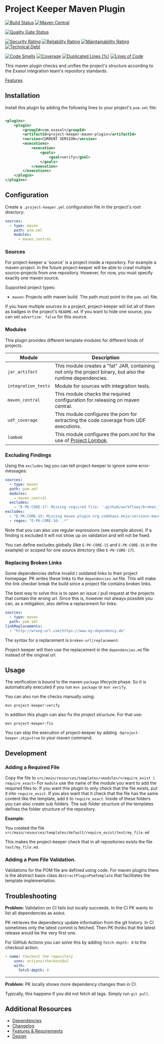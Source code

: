 # Project Keeper Maven Plugin

[![Build Status](https://github.com/exasol/project-keeper-maven-plugin/actions/workflows/ci-build.yml/badge.svg)](https://github.com/exasol/project-keeper-maven-plugin/actions/workflows/ci-build.yml)
[![Maven Central](https://img.shields.io/maven-central/v/com.exasol/project-keeper-maven-plugin)](https://search.maven.org/artifact/com.exasol/project-keeper-maven-plugin)

[![Quality Gate Status](https://sonarcloud.io/api/project_badges/measure?project=com.exasol%3Aproject-keeper-maven-plugin&metric=alert_status)](https://sonarcloud.io/dashboard?id=com.exasol%3Aproject-keeper-maven-plugin)

[![Security Rating](https://sonarcloud.io/api/project_badges/measure?project=com.exasol%3Aproject-keeper-maven-plugin&metric=security_rating)](https://sonarcloud.io/dashboard?id=com.exasol%3Aproject-keeper-maven-plugin)
[![Reliability Rating](https://sonarcloud.io/api/project_badges/measure?project=com.exasol%3Aproject-keeper-maven-plugin&metric=reliability_rating)](https://sonarcloud.io/dashboard?id=com.exasol%3Aproject-keeper-maven-plugin)
[![Maintainability Rating](https://sonarcloud.io/api/project_badges/measure?project=com.exasol%3Aproject-keeper-maven-plugin&metric=sqale_rating)](https://sonarcloud.io/dashboard?id=com.exasol%3Aproject-keeper-maven-plugin)
[![Technical Debt](https://sonarcloud.io/api/project_badges/measure?project=com.exasol%3Aproject-keeper-maven-plugin&metric=sqale_index)](https://sonarcloud.io/dashboard?id=com.exasol%3Aproject-keeper-maven-plugin)

[![Code Smells](https://sonarcloud.io/api/project_badges/measure?project=com.exasol%3Aproject-keeper-maven-plugin&metric=code_smells)](https://sonarcloud.io/dashboard?id=com.exasol%3Aproject-keeper-maven-plugin)
[![Coverage](https://sonarcloud.io/api/project_badges/measure?project=com.exasol%3Aproject-keeper-maven-plugin&metric=coverage)](https://sonarcloud.io/dashboard?id=com.exasol%3Aproject-keeper-maven-plugin)
[![Duplicated Lines (%)](https://sonarcloud.io/api/project_badges/measure?project=com.exasol%3Aproject-keeper-maven-plugin&metric=duplicated_lines_density)](https://sonarcloud.io/dashboard?id=com.exasol%3Aproject-keeper-maven-plugin)
[![Lines of Code](https://sonarcloud.io/api/project_badges/measure?project=com.exasol%3Aproject-keeper-maven-plugin&metric=ncloc)](https://sonarcloud.io/dashboard?id=com.exasol%3Aproject-keeper-maven-plugin)

This maven plugin checks and unifies the project's structure according to the Exasol integration team's repository standards.

[Features](doc/system_requirements.md)

## Installation

Install this plugin by adding the following lines to your project's `pom.xml` file:

```xml

<plugins>
    <plugin>
        <groupId>com.exasol</groupId>
        <artifactId>project-keeper-maven-plugin</artifactId>
        <version>CURRENT VERSION</version>
        <executions>
            <execution>
                <goals>
                    <goal>verify</goal>
                </goals>
            </execution>
        </executions>
    </plugin>
</plugins>
```

## Configuration

Create a `.project-keeper.yml` configuration file in the project's root directory:

```yml
sources:
  - type: maven
    path: pom.xml
    modules:
      - maven_central
```

### Sources

For project-keeper a 'source' is a project inside a repository. For example a maven-project. In the future project-keeper will be able to crawl multiple source-projects from one repository. However, for now, you must specify exactly one maven source.

Supported project types:

* `maven`: Projects with maven build. The path must point to the `pom.xml` file.

If you have multiple sources in a project, project-keeper will list all of them as badges in the project's `README.md`. If you want to hide one source, you can set `advertise: false` for this source.

### Modules

This plugin provides different template modules for different kinds of projects.

| Module              | Description                                                                                                 |
|---------------------|-------------------------------------------------------------------------------------------------------------|
| `jar_artifact`      | This module creates a "fat" JAR, containing not only the project binary, but also the runtime dependencies. |
| `integration_tests` | Module for sources with integration tests.                                                                  |
| `maven_central`     | This module checks the required configuration for releasing on maven central.                               |
| `udf_coverage`      | This module configures the pom for extracting the code coverage from UDF executions.                        |
| `lombok`            | This module configures the pom.xml for the use of [Project Lombok](https://projectlombok.org/).             |

### Excluding Findings

Using the `excludes` tag you can tell project-keeper to ignore some error-messages:

```yml
sources:
  - type: maven
  path: pom.xml
  modules:
    - maven_central
  excludes:
    - "E-PK-CORE-17: Missing required file: '.github/workflows/broken_links_checker.yml'."
excludes:
  - "E-PK-CORE-15: Missing maven plugin org.codehaus.mojo:versions-maven-plugin."
  - regex: "E-PK-CORE-16: .*"
```

Note that you can also use regular expressions (see example above). If a finding is excluded it will not show up on validation and will not be fixed.

You can define excludes globally (like `E-PK-CORE-15` and `E-PK-CORE-16` in the example) or scoped for one source directory (like `E-PK-CORE-17`).

### Replacing Broken Links

Some dependencies define invalid / outdated links to their project homepage. PK writes these links to the `dependencies.md` file. This will make the link checker break the build since a project file contains broken links.

The best way to solve this is to open an issue / pull request at the projects that contain the wrong url. Since this is, however not always possible you can, as a mitigation, also define a replacement for links:

```yml
sources:
  - type: maven
  path: pom.xml
linkReplacements:
  - "http://wrong-url.com|https://www.my-dependency.de"
```

The syntax for a replacement is `broken-url|replacement`.

Project-keeper will then use the replacement in the `dependencies.md` file instead of the original url.

## Usage

The verification is bound to the maven `package` lifecycle phase. So it is automatically executed if you run `mvn package` or `mvn verify`.

You can also run the checks manually using:

```shell script
mvn project-keeper:verify
```

In addition this plugin can also fix the project structure. For that use:

```shell script
mvn project-keeper:fix
```

You can skip the execution of project-keeper by adding `-Dproject-keeper.skip=true` to your maven command.

## Development

### Adding a Required File

Copy the file to `src/main/resources/templates/<module>/<require_exist | require_exact>`
For `module` use the name of the module you want to add the required files to. If you want this plugin to only check that the file exists, put it into `require_exist`. If you also want that it check that the file has the same content like the template, add it to `require_exact`. Inside of these folders you can also create sub folders. The sub folder structure of the templates defines the folder structure of the repository.

**Example:**

You created the file `src/main/resources/templates/default/require_exist/test/my_file.md`

This makes the project-keeper check that in all repositories exists the file `test/my_file.md`.

### Adding a Pom File Validation.

Validations for the POM file are defined using code. For maven plugins there is the abstract basis class `AbstractPluginPomTemplate` that facilitates the template implementation.

## Troubleshooting

**Problem:** Validation on CI fails but locally succeeds. In the CI PK wants to list all dependencies as `Added`.

PK retrieves the dependency update information from the git history. In CI sometimes only the latest commit is fetched. Then PK thinks that the latest release would be the very first one.

For GitHub Actions you can solve this by adding `fetch-depth: 0` to the checkout action:

```yaml
- name: Checkout the repository
    uses: actions/checkout@v2
    with:
      fetch-depth: 0
```

---------

**Problem:** PK locally shows more dependency changes than in CI.

Typically, this happens if you did not fetch all tags. Simply run `git pull`.

## Additional Resources

* [Dependencies](dependencies.md)
* [Changelog](doc/changes/changelog.md)
* [Features & Requirements](doc/system_requirements.md)
* [Design](doc/design.md)
